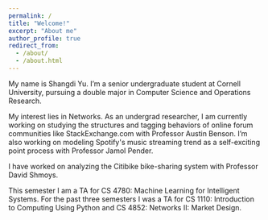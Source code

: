 ```yaml
---
permalink: /
title: "Welcome!"
excerpt: "About me"
author_profile: true
redirect_from:
  - /about/
  - /about.html
---
```


My name is Shangdi Yu. I’m a senior undergraduate student at Cornell University, pursuing a double major in Computer Science and Operations Research.

My interest lies in Networks. As an undergrad researcher, I am currently working on studying the structures and tagging behaviors of online forum communities like StackExchange.com with Professor Austin Benson. I’m also working on modeling Spotify's music streaming trend as a self-exciting point process with Professor Jamol Pender.

I have worked on analyzing the Citibike bike-sharing system with Professor David Shmoys.

This semester I am a TA for CS 4780: Machine Learning for Intelligent Systems.
For the past three semesters I was a TA for CS 1110: Introduction to Computing Using Python and CS 4852: Networks II: Market Design.

<!-- Head to the Blog section to check out posts I’ve written.
Or go to About for a detailed profile.

Interests
======
... -->
